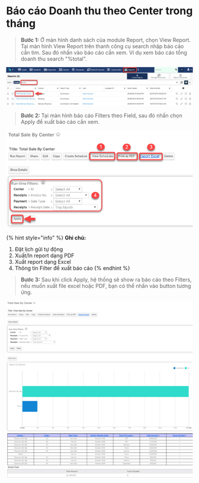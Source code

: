 # Báo cáo Doanh thu theo Center trong tháng

> **Bước 1:** Ở màn hình danh sách của module Report, chọn View Report. Tại màn hình View Report trên thanh công cụ search nhập báo cáo cần tìm. Sau đó nhấn vào báo cáo cần xem. Ví dụ xem báo cáo tổng doanh thu search "%total".

![](../.gitbook/assets/BCDoanhthu1.png)

> **Bước 2:** Tại màn hình báo cáo Filters theo Field, sau đó nhấn chọn Apply để xuất báo cáo cần xem.

![](../.gitbook/assets/BCDoanhthu2.png)

{% hint style="info" %}
**Ghi chú:**

1. Đặt lịch gửi tự động
2. Xuất/In report dạng PDF
3. Xuất report dạng Excel
4. Thông tin Filter để xuất báo cáo
{% endhint %}

> **Bước 3:** Sau khi click Apply, hệ thống sẽ show ra báo cáo theo Filters, nếu muốn xuất file excel hoặc PDF, bạn có thể nhấn vào button tương ứng.

![](../.gitbook/assets/BCDoanhthu3.png)
